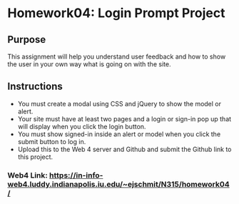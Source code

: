 # Homework04: Login Prompt Project

## Purpose

This assignment will help you understand user feedback and how to show the user in your own way what is going on with the site.

## Instructions

- You must create a modal using CSS and jQuery to show the model or alert.
- Your site must have at least two pages and a login or sign-in pop up that will display when you click the login button.
- You must show signed-in inside an alert or model when you click the submit button to log in.
- Upload this to the Web 4 server and Github and submit the Github link to this project.

### Web4 Link: https://in-info-web4.luddy.indianapolis.iu.edu/~ejschmit/N315/homework04/
